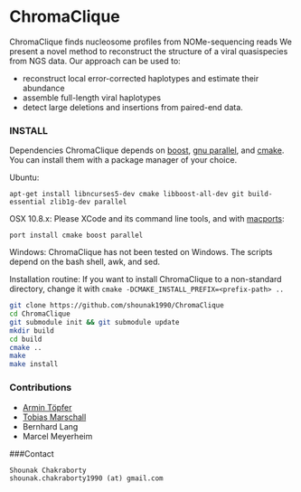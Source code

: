 # ChromaClique

ChromaClique finds nucleosome profiles from NOMe-sequencing reads
We present a novel method to reconstruct the structure of a viral quasispecies from NGS data.
Our approach can be used to:
 - reconstruct local error-corrected haplotypes and estimate their abundance
 - assemble full-length viral haplotypes
 - detect large deletions and insertions from paired-end data.


### INSTALL
Dependencies
ChromaClique depends on [boost](http://www.boost.org/), [gnu parallel](http://www.gnu.org/software/parallel/), and [cmake](http://www.cmake.org/). You can install them with a package manager of your choice.

Ubuntu:  
```
apt-get install libncurses5-dev cmake libboost-all-dev git build-essential zlib1g-dev parallel
```

OSX 10.8.x:
Please XCode and its command line tools, and with [macports](http://www.macports.org/):
```
port install cmake boost parallel
```

Windows:
ChromaClique has not been tested on Windows. The scripts depend on the bash shell, awk, and sed.  

Installation routine:
If you want to install ChromaClique to a non-standard directory, change it with `cmake -DCMAKE_INSTALL_PREFIX=<prefix-path> ..`
```bash
git clone https://github.com/shounak1990/ChromaClique
cd ChromaClique
git submodule init && git submodule update
mkdir build
cd build
cmake ..
make
make install
```

### Contributions
 - [Armin Töpfer](http://www.armintoepfer.com)  
 - [Tobias Marschall](https://bioinf.mpi-inf.mpg.de/homepage/index.php?&account=marschal)
 - Bernhard Lang
 - Marcel Meyerheim
 
###Contact
```
Shounak Chakraborty
shounak.chakraborty1990 (at) gmail.com
```
